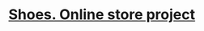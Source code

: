 # [Shoes. Online store project](https://negodiaev.github.io/trainingProjects/linkorStudioTest/build/index.html "Click to see the project")